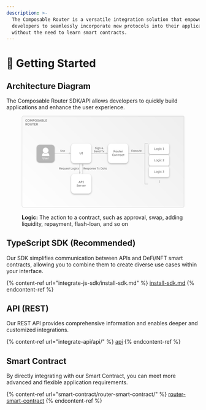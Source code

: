 ```yaml
---
description: >-
  The Composable Router is a versatile integration solution that empowers
  developers to seamlessly incorporate new protocols into their applications
  without the need to learn smart contracts.
---
```


# 🏡 Getting Started

## Architecture Diagram

The Composable Router SDK/API allows developers to quickly build applications and enhance the user experience.

<figure><img src=".gitbook/assets/Composable Router Architecture Diagram (1).png" alt=""><figcaption><p><strong>Logic:</strong> The action to a contract, such as approval, swap, adding liquidity, repayment, flash-loan, and so on</p></figcaption></figure>

## TypeScript SDK (Recommended)

Our SDK simplifies communication between APIs and DeFi/NFT smart contracts, allowing you to combine them to create diverse use cases within your interface.

{% content-ref url="integrate-js-sdk/install-sdk.md" %}
[install-sdk.md](integrate-js-sdk/install-sdk.md)
{% endcontent-ref %}

## API (REST)

Our REST API provides comprehensive information and enables deeper and customized integrations.

{% content-ref url="integrate-api/api/" %}
[api](integrate-api/api/)
{% endcontent-ref %}

## Smart Contract

By directly integrating with our Smart Contract, you can meet more advanced and flexible application requirements.

{% content-ref url="smart-contract/router-smart-contract/" %}
[router-smart-contract](smart-contract/router-smart-contract/)
{% endcontent-ref %}

